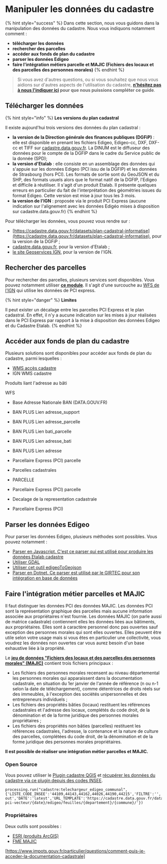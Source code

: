 # Manipuler les données du cadastre

{% hint style="success" %}
Dans cette section, nous vous guidons dans la manipulation des données du cadastre. Nous vous indiquons notamment comment :
- **télécharger les données**
- **rechercher des parcelles**
- **accéder aux fonds de plan du cadastre**
- **parser les données Edigeo**
- **faire l'intégration métiers parcelle et MAJIC (Fichiers des locaux et des parcelles des personnes morales)**
{% endhint %}

> Si vous avez d'autres questions, ou si vous souhaitez que nous vous aidions sur d'autres aspects de l'utilisation du cadastre, **[n'hésitez pas à nous l'indiquer ici](https://tally.so/r/wgdoJl) pour que nous puissions compléter ce guide**.

## Télécharger les données

{% hint style="info" %} **Les versions du plan cadastral**

Il existe aujourd'hui trois versions des données du plan cadastral :
- **la version de la Direction générale des finances publiques (DGFiP)** : elle est disponible en prenant les fichiers Edigeo, Edigeo-cc, DXF, DXF-cc et TIFF sur [cadastre.data.gouv.fr](https://cadastre.data.gouv.fr/). La DINUM est le diffuseur des données pour le compte de la DGFIP dans le cadre du Service public de la donnée (SPD);
- **la version d'Etalab** : elle consiste en un assemblage des données qui s'appuie sur les données Edigeo (PCI issu de la DGFIP) et les données de Strasbourg (hors PCI). Les formats de sortie sont du GeoJSON et du SHP, des formats usuels alors que le format natif de la DGFIP, l'Edigeo et difficile à réutiliser. Il s'agit d'un produit Etalab. Il présente quelques erreurs en particulier du fait de l'interprétation des géométries issues du format Edigeo. Cette version est mise à jour tous les 3 mois.
- **la version de l'IGN** : proposée via le produit PCI Express (aucune indication sur l'alignement avec les données Edigéo mises à disposition sur cadastre.data.gouv.fr) {% endhint %}

Pour télécharger les données, vous pouvez vous rendre sur : 
- [https://cadastre.data.gouv.fr/datasets/plan-cadastral-informatise](https://cadastre.data.gouv.fr/datasets/plan-cadastral-informatise), pour la version de la DGFiP ;
- [cadastre.data.gouv.fr](https://cadastre.data.gouv.fr/), pour la version d'Etalab ;
- [le site Geoservices IGN](https://geoservices.ign.fr/parcellaire-express-pci), pour la version de l'IGN.

## Rechercher des parcelles

Pour rechercher des parcelles, plusieurs services sont disponibles. Vous pouvez notamment utiliser [**ce module**](https://apicarto.ign.fr/api/doc/cadastre#/Parcelle/get_cadastre_parcelle). Il s'agit d'une surcouche au [WFS de l'IGN](https://github.com/IGNF/apicarto/blob/master/middlewares/gpuWfsClient.js#L14) qui utilise les données de PCI express.

{% hint style="danger" %} **Limites**

Il peut exister un décalage entre les parcelles PCI Express et le plan cadastral. En effet, il n'y a aucune indication sur les mises à jour réalisées dans le PCI Express par rapport à la mise à disposition des données Edigeo et du Cadastre Etalab. {% endhint %}

## Accéder aux fonds de plan du cadastre 

Plusieurs solutions sont disponibles pour accéder aux fonds de plan du cadastre, parmi lesquelles :

- [WMS accès cadastre](https://www.cadastre.gouv.fr/scpc/pdf/Guide_WMS_fr.pdf)
- IGN WMS cadastre

Produits liant l'adresse au bâti

WFS
- Base Adresse Nationale BAN (DATA.GOUV.FR)
- BAN PLUS Lien adresse_support
- BAN PLUS Lien adresse_parcelle
- BAN PLUS Lien bati_parcelle
- BAN PLUS Lien adresse_bati
- BAN PLUS Lien adresse

- Parcellaire Express (PCI) parcelle
- Parcelles cadastrales
- PARCELLE
- Parcellaire Express (PCI) parcelle
- Decalage de la representation cadastrale
- Parcellaire Express (PCI)

## Parser les données Edigeo

Pour parser les données Edigeo, plusieurs méthodes sont possibles. Vous pouvez notamment :
- [Parser en Javascript. C'est ce parser qui est utilisé pour produire les données Etalab cadastre](https://github.com/etalab/edigeo-parser)
- [Utiliser GDAL](https://gdal.org/drivers/vector/edigeo.html)
- [Utiliser cet outil edigeoToGeojson](https://github.com/DoFabien/edigeoToGeojson)
- [Parser en Dotnet. Ce parser est utilisé par le GIRTEC pour son intégration en base de données](https://github.com/ChristopheVergon/Integrateur_edigeo)

## Faire l'intégration métier parcelles et MAJIC

Il faut distinguer les données PCI des données MAJIC. Les données PCI sont la représentation graphique des parcelles mais aucune information associée aux propriétaires n'est fournie. Les données MAJIC (on parle aussi de matrice cadastrale) contiennent elles les données liées aux bâtiments, aux propriétaires. Elles sont à caractère personnel donc pas ouvertes sauf exception des personnes morales qui sont elles ouvertes. Elles peuvent être utile selon votre usage mais si vous êtes en particulier une collectivité, vous voudrez les données non ouvertes car vous aurez besoin d'un base exhaustive liée à la propriété.

Le [**jeu de données "Fichiers des locaux et des parcelles des personnes morales" (MAJIC)**](https://www.data.gouv.fr/fr/datasets/fichiers-des-locaux-et-des-parcelles-des-personnes-morales/) contient trois fichiers principaux :
- Les fichiers des personnes morales recensent au niveau départemental les personnes morales qui apparaissent dans la documentation cadastrale, en situation du 1er janvier de l'année de référence (n ou n-1 selon la date de téléchargement), comme détentrices de droits réels sur des immeubles, à l'exception des sociétés unipersonnelles et des entrepreneurs individuels ;
- Les fichiers des propriétés bâties (locaux) restituent les références cadastrales et l'adresse des locaux, complétés du code droit, de la dénomination et de la forme juridique des personnes morales propriétaires ;
- Les fichiers des propriétés non bâties (parcelles) restituent les références cadastrales, l'adresse, la contenance et la nature de culture des parcelles, complétées du code droit, de la dénomination et de la forme juridique des personnes morales propriétaires.

**Il est possible de réaliser une intégration métier parcelles et MAJIC.**

### Open Source

Vous pouvez utiliser le [Plugin cadastre QGIS](https://github.com/3liz/QgisCadastrePlugin) et [récupérer les données du cadastre via ce plugin depuis des codes INSEE](https://github.com/3liz/QgisCadastrePlugin/blob/master/docs/extension-qgis/donnees.md).


```
processing.run("cadastre:telechargeur_edigeo_communal", {'LISTE_CODE_INSEE':'44109,44143,44162,44026,44190,44215','FILTRE':'','DOSSIER':'/tmp/cadastre-out','DATE':'latest','URL_TEMPLATE':'https://cadastre.data.gouv.fr/data/dgfip-pci-vecteur/{date}/edigeo/feuilles/{departement}/{commune}/'})
```

### Propriétaires

Deux outils sont possibles :

- [ESRI (produits ArcGIS)](https://www.arcopole.fr/content/cadastre)
- [FME MAJIC](https://www.veremes.com/produits/majic)

[https://www.impots.gouv.fr/particulier/questions/comment-puis-je-acceder-la-documentation-cadastrale]

